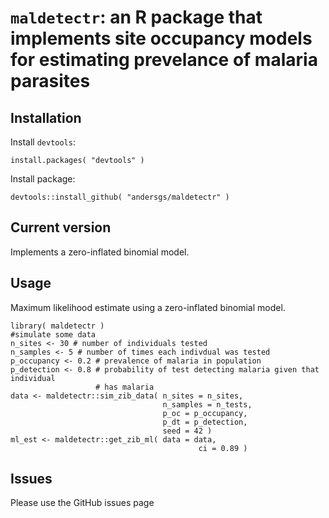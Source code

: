 # `maldetectr`: an R package that implements site occupancy models for estimating prevelance of malaria parasites

## Installation

Install `devtools`:

    install.packages( "devtools" )

Install package:

    devtools::install_github( "andersgs/maldetectr" )

## Current version

Implements a zero-inflated binomial model.

## Usage

Maximum likelihood estimate using a zero-inflated binomial model.

    library( maldetectr )
    #simulate some data
    n_sites <- 30 # number of individuals tested
    n_samples <- 5 # number of times each indivdual was tested
    p_occupancy <- 0.2 # prevalence of malaria in population
    p_detection <- 0.8 # probability of test detecting malaria given that individual
                       # has malaria
    data <- maldetectr::sim_zib_data( n_sites = n_sites, 
                                      n_samples = n_tests, 
                                      p_oc = p_occupancy, 
                                      p_dt = p_detection, 
                                      seed = 42 )
    ml_est <- maldetectr::get_zib_ml( data = data, 
                                              ci = 0.89 )

## Issues

Please use the GitHub issues page
